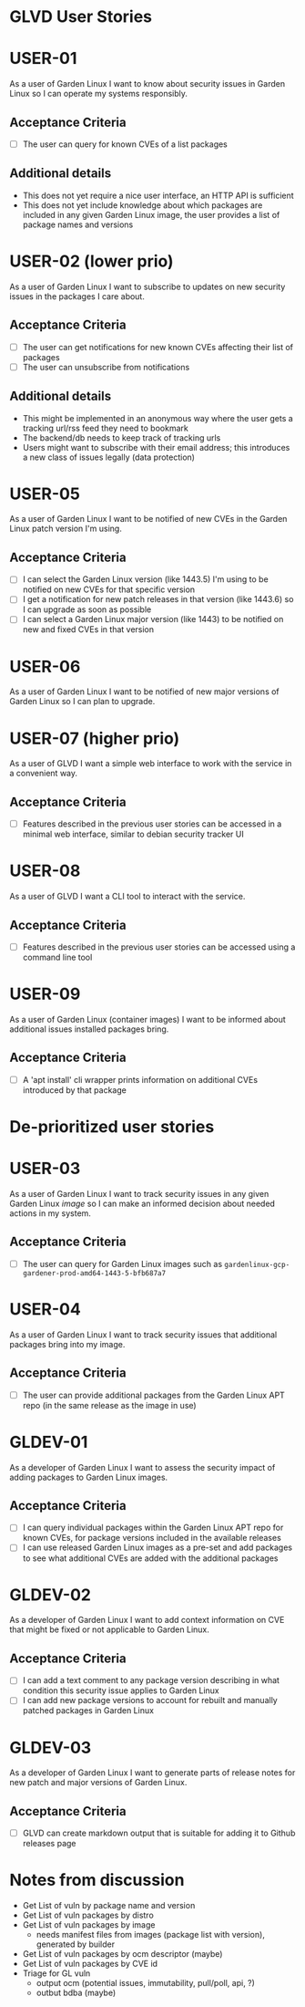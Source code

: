 # GLVD User Stories

# USER-01

As a user of Garden Linux I want to know about security issues in Garden Linux so I can operate my systems responsibly.

## Acceptance Criteria 

- [ ] The user can query for known CVEs of a list packages

## Additional details

- This does not yet require a nice user interface, an HTTP API is sufficient
- This does not yet include knowledge about which packages are included in any given Garden Linux image, the user provides a list of package names and versions

# USER-02 (lower prio)

As a user of Garden Linux I want to subscribe to updates on new security issues in the packages I care about.

## Acceptance Criteria 

- [ ] The user can get notifications for new known CVEs affecting their list of packages
- [ ] The user can unsubscribe from notifications

## Additional details

- This might be implemented in an anonymous way where the user gets a tracking url/rss feed they need to bookmark
- The backend/db needs to keep track of tracking urls
- Users might want to subscribe with their email address; this introduces a new class of issues legally (data protection)

# USER-05

As a user of Garden Linux I want to be notified of new CVEs in the Garden Linux patch version I'm using.

## Acceptance Criteria 

- [ ] I can select the Garden Linux version (like 1443.5) I'm using to be notified on new CVEs for that specific version
- [ ] I get a notification for new patch releases in that version (like 1443.6) so I can upgrade as soon as possible
- [ ] I can select a Garden Linux major version (like 1443) to be notified on new and fixed CVEs in that version

# USER-06

As a user of Garden Linux I want to be notified of new major versions of Garden Linux so I can plan to upgrade.

# USER-07 (higher prio)

As a user of GLVD I want a simple web interface to work with the service in a convenient way.

## Acceptance Criteria 

- [ ] Features described in the previous user stories can be accessed in a minimal web interface, similar to debian security tracker UI

# USER-08

As a user of GLVD I want a CLI tool to interact with the service.

## Acceptance Criteria 

- [ ] Features described in the previous user stories can be accessed using a command line tool

# USER-09

As a user of Garden Linux (container images) I want to be informed about additional issues installed packages bring.

## Acceptance Criteria 

- [ ] A 'apt install' cli wrapper prints information on additional CVEs introduced by that package

# De-prioritized user stories

# USER-03

As a user of Garden Linux I want to track security issues in any given Garden Linux *image* so I can make an informed decision about needed actions in my system.

## Acceptance Criteria 

- [ ] The user can query for Garden Linux images such as `gardenlinux-gcp-gardener-prod-amd64-1443-5-bfb687a7`

# USER-04

As a user of Garden Linux I want to track security issues that additional packages bring into my image.

## Acceptance Criteria 

- [ ] The user can provide additional packages from the Garden Linux APT repo (in the same release as the image in use)

# GLDEV-01

As a developer of Garden Linux I want to assess the security impact of adding packages to Garden Linux images.

## Acceptance Criteria 

- [ ] I can query individual packages within the Garden Linux APT repo for known CVEs, for package versions included in the available releases
- [ ] I can use released Garden Linux images as a pre-set and add packages to see what additional CVEs are added with the additional packages

# GLDEV-02

As a developer of Garden Linux I want to add context information on CVE that might be fixed or not applicable to Garden Linux.

## Acceptance Criteria 

- [ ] I can add a text comment to any package version describing in what condition this security issue applies to Garden Linux
- [ ] I can add new package versions to account for rebuilt and manually patched packages in Garden Linux

# GLDEV-03

As a developer of Garden Linux I want to generate parts of release notes for new patch and major versions of Garden Linux.

## Acceptance Criteria 

- [ ] GLVD can create markdown output that is suitable for adding it to Github releases page



# Notes from discussion

- Get List of vuln by package name and version
- Get List of vuln packages by distro
- Get List of vuln packages by image
  - needs manifest files from images (package list with version), generated by builder
- Get List of vuln packages by ocm descriptor (maybe)
- Get List of vuln packages by CVE id
- Triage for GL vuln
  - output ocm (potential issues, immutability, pull/poll, api, ?)
  - outbut bdba (maybe)
